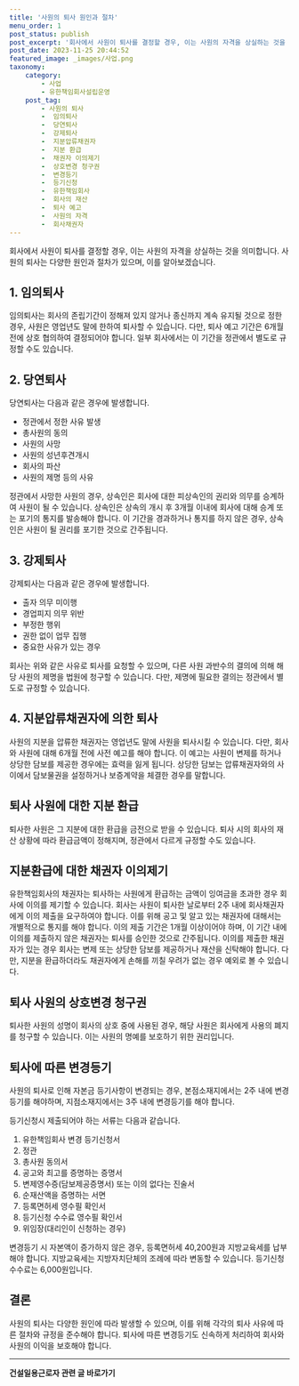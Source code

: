 ```yaml
---
title: '사원의 퇴사 원인과 절차'
menu_order: 1
post_status: publish
post_excerpt: '회사에서 사원이 퇴사를 결정할 경우, 이는 사원의 자격을 상실하는 것을 의미합니다. 사원의 퇴사는 다양한 원인과 절차가 있으며, 이를 알아보겠습니다.'
post_date: 2023-11-25 20:44:52
featured_image: _images/사업.png
taxonomy:
    category:
        - 사업
        - 유한책임회사설립운영
    post_tag:
        - 사원의 퇴사
        -  임의퇴사
        -  당연퇴사
        -  강제퇴사
        -  지분압류채권자
        -  지분 환급
        -  채권자 이의제기
        -  상호변경 청구권
        -  변경등기
        -  등기신청
        -  유한책임회사
        -  회사의 재산
        -  퇴사 예고
        -  사원의 자격
        -  회사채권자
---
```



회사에서 사원이 퇴사를 결정할 경우, 이는 사원의 자격을 상실하는 것을 의미합니다. 사원의 퇴사는 다양한 원인과 절차가 있으며, 이를 알아보겠습니다.

## 1. 임의퇴사
임의퇴사는 회사의 존립기간이 정해져 있지 않거나 종신까지 계속 유지될 것으로 정한 경우, 사원은 영업년도 말에 한하여 퇴사할 수 있습니다. 다만, 퇴사 예고 기간은 6개월 전에 상호 협의하여 결정되어야 합니다. 일부 회사에서는 이 기간을 정관에서 별도로 규정할 수도 있습니다.

## 2. 당연퇴사
당연퇴사는 다음과 같은 경우에 발생합니다.

- 정관에서 정한 사유 발생
- 총사원의 동의
- 사원의 사망
- 사원의 성년후견개시
- 회사의 파산
- 사원의 제명 등의 사유

정관에서 사망한 사원의 경우, 상속인은 회사에 대한 피상속인의 권리와 의무를 승계하여 사원이 될 수 있습니다. 상속인은 상속의 개시 후 3개월 이내에 회사에 대해 승계 또는 포기의 통지를 발송해야 합니다. 이 기간을 경과하거나 통지를 하지 않은 경우, 상속인은 사원이 될 권리를 포기한 것으로 간주됩니다.

## 3. 강제퇴사
강제퇴사는 다음과 같은 경우에 발생합니다.

- 출자 의무 미이행
- 경업피지 의무 위반
- 부정한 행위
- 권한 없이 업무 집행
- 중요한 사유가 있는 경우

회사는 위와 같은 사유로 퇴사를 요청할 수 있으며, 다른 사원 과반수의 결의에 의해 해당 사원의 제명을 법원에 청구할 수 있습니다. 다만, 제명에 필요한 결의는 정관에서 별도로 규정할 수 있습니다.

## 4. 지분압류채권자에 의한 퇴사
사원의 지분을 압류한 채권자는 영업년도 말에 사원을 퇴사시킬 수 있습니다. 다만, 회사와 사원에 대해 6개월 전에 사전 예고를 해야 합니다. 이 예고는 사원이 변제를 하거나 상당한 담보를 제공한 경우에는 효력을 잃게 됩니다. 상당한 담보는 압류채권자와의 사이에서 담보물권을 설정하거나 보증계약을 체결한 경우를 말합니다.

## 퇴사 사원에 대한 지분 환급
퇴사한 사원은 그 지분에 대한 환급을 금전으로 받을 수 있습니다. 퇴사 시의 회사의 재산 상황에 따라 환급금액이 정해지며, 정관에서 다르게 규정할 수도 있습니다.

## 지분환급에 대한 채권자 이의제기
유한책임회사의 채권자는 퇴사하는 사원에게 환급하는 금액이 잉여금을 초과한 경우 회사에 이의를 제기할 수 있습니다. 회사는 사원이 퇴사한 날로부터 2주 내에 회사채권자에게 이의 제출을 요구하여야 합니다. 이를 위해 공고 및 알고 있는 채권자에 대해서는 개별적으로 통지를 해야 합니다. 이의 제출 기간은 1개월 이상이어야 하며, 이 기간 내에 이의를 제출하지 않은 채권자는 퇴사를 승인한 것으로 간주됩니다. 이의를 제출한 채권자가 있는 경우 회사는 변제 또는 상당한 담보를 제공하거나 재산을 신탁해야 합니다. 다만, 지분을 환급하더라도 채권자에게 손해를 끼칠 우려가 없는 경우 예외로 볼 수 있습니다.

## 퇴사 사원의 상호변경 청구권
퇴사한 사원의 성명이 회사의 상호 중에 사용된 경우, 해당 사원은 회사에게 사용의 폐지를 청구할 수 있습니다. 이는 사원의 명예를 보호하기 위한 권리입니다.

## 퇴사에 따른 변경등기
사원의 퇴사로 인해 자본금 등기사항이 변경되는 경우, 본점소재지에서는 2주 내에 변경등기를 해야하며, 지점소재지에서는 3주 내에 변경등기를 해야 합니다.

등기신청시 제출되어야 하는 서류는 다음과 같습니다.

1. 유한책임회사 변경 등기신청서
2. 정관
3. 총사원 동의서
4. 공고와 최고를 증명하는 증명서
5. 변제영수증(담보제공증명서) 또는 이의 없다는 진술서
6. 순재산액을 증명하는 서면
7. 등록면허세 영수필 확인서
8. 등기신청 수수료 영수필 확인서
9. 위임장(대리인이 신청하는 경우)

변경등기 시 자본액이 증가하지 않은 경우, 등록면허세 40,200원과 지방교육세를 납부해야 합니다. 지방교육세는 지방자치단체의 조례에 따라 변동할 수 있습니다. 등기신청수수료는 6,000원입니다.

## 결론
사원의 퇴사는 다양한 원인에 따라 발생할 수 있으며, 이를 위해 각각의 퇴사 사유에 따른 절차와 규정을 준수해야 합니다. 퇴사에 따른 변경등기도 신속하게 처리하여 회사와 사원의 이익을 보호해야 합니다.
<!-- wp:separator -->
<hr class="wp-block-separator has-alpha-channel-opacity"/>
<!-- /wp:separator -->

<!-- wp:group {"backgroundColor":"base","layout":{"type":"constrained"}} -->
<div class="wp-block-group has-base-background-color has-background"><!-- wp:paragraph {"align":"center","fontSize":"medium"} -->
<p class="has-text-align-center has-large-font-size"><strong>건설일용근로자 관련 글 바로가기</strong></p>
<!-- /wp:paragraph -->


<!-- wp:latest-posts
{"categories":[{"id":9606,"count":19,"description":"","link":"https://uknowlaw.com/category/%ea%b1%b4%ec%84%a4%ec%9d%bc%ec%9a%a9%ea%b7%bc%eb%a1%9c%ec%9e%90/","name":"건설일용근로자","slug":"건설일용근로자","taxonomy":"category","parent":0,"meta":[],"_links":{"self":[{"href":"https://uknowlaw.com/wp-json/wp/v2/categories/9606"}],"collection":[{"href":"https://uknowlaw.com/wp-json/wp/v2/categories"}],"about":[{"href":"https://uknowlaw.com/wp-json/wp/v2/taxonomies/category"}],"wp:post_type":[{"href":"https://uknowlaw.com/wp-json/wp/v2/posts?categories=9606"}],"curies":[{"name":"wp","href":"https://api.w.org/{rel}","templated":true}]}}],"postsToShow":100,"excerptLength":28,"postLayout":"grid","columns":2,"featuredImageAlign":"left","featuredImageSizeSlug":"large","fontSize":"small"} /--></div>
<!-- /wp:group -->